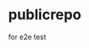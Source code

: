 # publicrepo
for e2e test









































































































































































































































































































































































































































































































































































































































































































































































































































































































































































































































































































































































































































































































































































































































































































































































































































































































































































































































































































































































































































































































































































































































































































































































































































































































































































































































































































































































































































































































































































































































































































































































































































